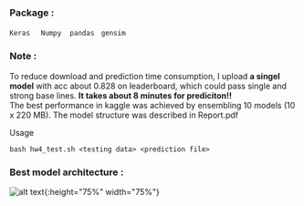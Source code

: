 
### Package : 
`Keras` &nbsp; ` Numpy`  &nbsp;` pandas` &nbsp; `gensim` &nbsp;


### Note :

To reduce download and prediction time consumption, I upload **a singel model** with acc about 0.828 on leaderboard, which could pass single and strong base lines. **It takes about 8 minutes for prediciton!!**<br>
The best performance in kaggle was achieved by ensembling 10 models (10 x 220 MB). The model structure was described in Report.pdf<br>

Usage<br>

```
bash hw4_test.sh <testing data> <prediction file>
```

### Best model architecture :

![alt text](https://github.com/thtang/ML2017FALL/blob/master/hw4/best_model.png){:height="75%" width="75%"}
